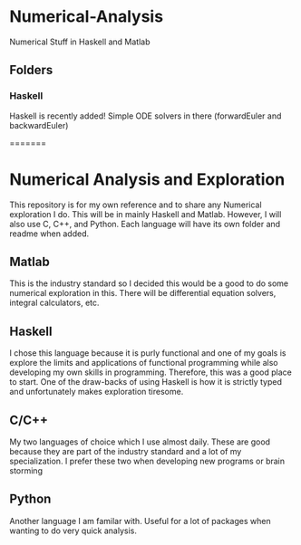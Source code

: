 # Numerical-Analysis
Numerical Stuff in Haskell and Matlab


## Folders

### Haskell

Haskell is recently added! Simple ODE solvers in there (forwardEuler and backwardEuler)

=======
# Numerical Analysis and Exploration

This repository is for my own reference and to share any Numerical exploration I do. This will be in mainly Haskell and Matlab. However, I will also use C, C++, and Python. Each language will have its own folder and readme when added.

## Matlab
This is the industry standard so I decided this would be a good to do some numerical exploration in this.
There will be differential equation solvers, integral calculators, etc.

## Haskell
I chose this language because it is purly functional and one of my goals is explore the limits and applications of functional programming while also developing my own skills in programming. 
Therefore, this was a good place to start. 
One of the draw-backs of using Haskell is how it is strictly typed and unfortunately makes exploration tiresome.

## C/C++
My two languages of choice which I use almost daily. These are good because they are part of the industry standard and a lot of my specialization. 
I prefer these two when developing new programs or brain storming

## Python
Another language I am familar with. Useful for a lot of packages when wanting to do very quick analysis.
